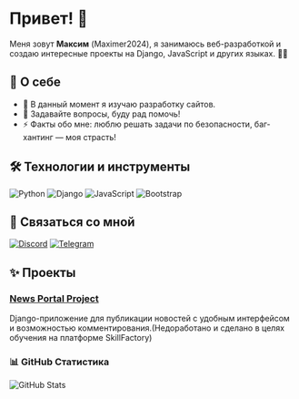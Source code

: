 # Привет! 👋

Меня зовут **Максим** (Maximer2024), я занимаюсь веб-разработкой и создаю интересные проекты на Django, JavaScript и других языках. 👨‍💻

## 🚀 О себе
- 🌱 В данный момент я изучаю разработку сайтов.
- 💬 Задавайте вопросы, буду рад помочь!
- ⚡ Факты обо мне: люблю решать задачи по безопасности, баг-хантинг — моя страсть!

## 🛠 Технологии и инструменты
![Python](https://img.shields.io/badge/Python-3776AB?style=for-the-badge&logo=python&logoColor=white)
![Django](https://img.shields.io/badge/Django-092E20?style=for-the-badge&logo=django&logoColor=white)
![JavaScript](https://img.shields.io/badge/JavaScript-F7DF1E?style=for-the-badge&logo=javascript&logoColor=black)
![Bootstrap](https://img.shields.io/badge/Bootstrap-7952B3?style=for-the-badge&logo=bootstrap&logoColor=white)

## 🔗 Связаться со мной
[![Discord](https://img.shields.io/badge/Discord-7289DA?style=for-the-badge&logo=discord&logoColor=white)](https://discord.com/users/293399460439130112)
[![Telegram](https://img.shields.io/badge/Telegram-2CA5E0?style=for-the-badge&logo=telegram&logoColor=white)](https://t.me/yourusername)

## ✨ Проекты
### [News Portal Project](https://github.com/Maximer2024/HW-03)
Django-приложение для публикации новостей с удобным интерфейсом и возможностью комментирования.(Недоработано и сделано в целях обучения на платформе SkillFactory)

### 📊 GitHub Статистика
![GitHub Stats](https://github-readme-stats.vercel.app/api?username=Maximer2024&show_icons=true&theme=radical)
